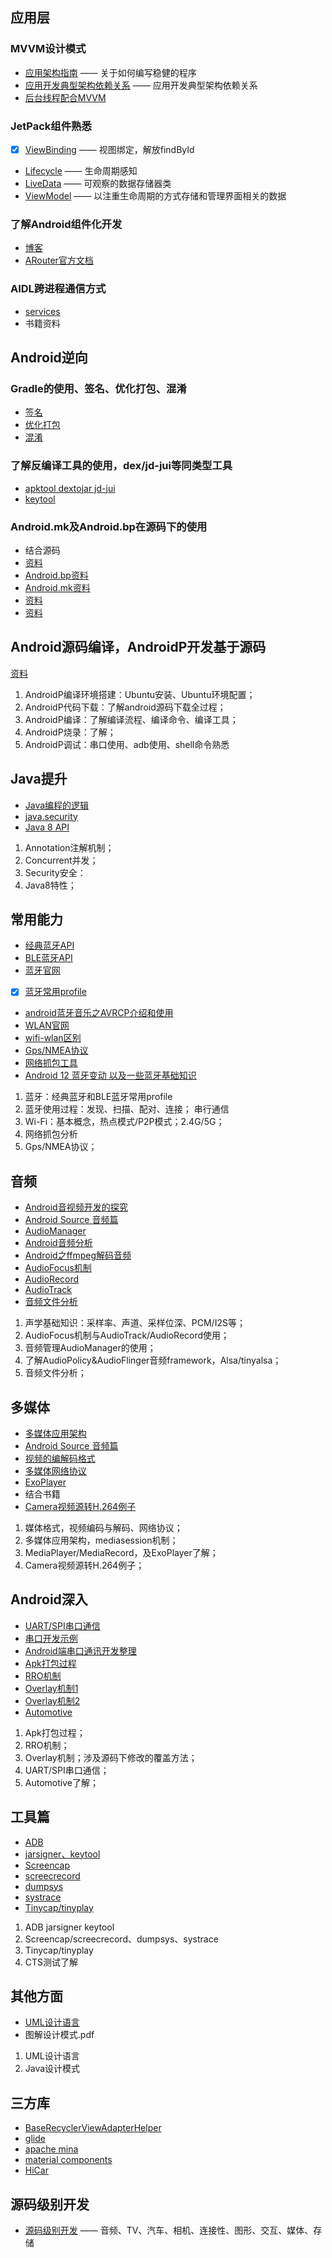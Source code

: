 ## 应用层

### MVVM设计模式
- [应用架构指南](https://developer.android.google.cn/topic/architecture) —— 关于如何编写稳健的程序
- [应用开发典型架构依赖关系](https://developer.android.google.cn/training/dependency-injection/manual) —— 应用开发典型架构依赖关系
- [后台线程配合MVVM](https://developer.android.google.cn/guide/background)

### JetPack组件熟悉

- [x] [ViewBinding](https://developer.android.google.cn/topic/libraries/view-binding) —— 视图绑定，解放findById
- [Lifecycle](https://developer.android.google.cn/topic/libraries/architecture/lifecycle) —— 生命周期感知
- [LiveData](https://developer.android.google.cn/topic/libraries/architecture/livedata) —— 可观察的数据存储器类
- [ViewModel](https://developer.android.google.cn/topic/libraries/architecture/viewmodel) —— 以注重生命周期的方式存储和管理界面相关的数据

### 了解Android组件化开发
- [博客](https://juejin.cn/post/7048527567346728990)
- [ARouter官方文档](https://github.com/alibaba/ARouter/blob/master/README_CN.md)

### AIDL跨进程通信方式
- [services](https://developer.android.google.cn/guide/components/services)
- 书籍资料

## Android逆向

### Gradle的使用、签名、优化打包、混淆
- [签名](https://blog.csdn.net/jb_home/article/details/121342438)
- [优化打包](https://www.jianshu.com/p/874fdd1bfdbd)
- [混淆](https://www.jianshu.com/p/d54847c233e2)

### 了解反编译工具的使用，dex/jd-jui等同类型工具
- [apktool dextojar jd-jui](https://blog.csdn.net/ysc123shift/article/details/52985435?utm_medium=distribute.pc_relevant.none-task-blog-2~default~baidujs_baidulandingword~default-0-52985435-blog-123645083.pc_relevant_default&spm=1001.2101.3001.4242.1&utm_relevant_index=3)
- [keytool](https://zhuanlan.zhihu.com/p/406815419)

### Android.mk及Android.bp在源码下的使用
- 结合源码
- [资料](https://blog.csdn.net/liujun3512159/article/details/124601811)
- [Android.bp资料](http://www.javashuo.com/article/p-wxvondyy-no.html)
- [Android.mk资料](https://blog.csdn.net/fengruoying93/article/details/111241803)
- [资料](https://blog.csdn.net/qq_41739313/article/details/120034679)
- [资料](https://www.freesion.com/article/8894482841/)

## Android源码编译，AndroidP开发基于源码

[资料](https://blog.csdn.net/lrh517/article/details/103974476)

1.  AndroidP编译环境搭建：Ubuntu安装、Ubuntu环境配置；
2.  AndroidP代码下载：了解android源码下载全过程；
3.  AndroidP编译：了解编译流程、编译命令、编译工具；
4.  AndroidP烧录：了解；
5.  AndroidP调试：串口使用、adb使用、shell命令熟悉

## Java提升
- [Java编程的逻辑](https://weread.qq.com/web/reader/b51320f05e159eb51b29226)
- [java.security](https://www.jianshu.com/p/2ef56497963a?utm_content=note&utm_medium=writer_share)
- [Java 8 API](https://docs.oracle.com/javase/8/docs/api/)
1. Annotation注解机制；
2. Concurrent并发；
3. Security安全：
4. Java8特性；

## 常用能力

- [经典蓝牙API](https://developer.android.google.cn/reference/android/bluetooth/package-summary?hl=en)
- [BLE蓝牙API](https://developer.android.google.cn/reference/android/bluetooth/le/package-summary?hl=en)
- [蓝牙官网](https://developer.android.google.cn/guide/topics/connectivity/bluetooth)
- [X] [蓝牙常用profile](https://www.jianshu.com/p/8bed221be010)
- [android蓝牙音乐之AVRCP介绍和使用](https://blog.csdn.net/Jason_Lee155/article/details/116426065)
- [WLAN官网](https://developer.android.google.cn/guide/topics/connectivity/companion-device-pairing)
- [wifi-wlan区别](https://product.pconline.com.cn/itbk/wlbg/wireless/1305/3303939.html)
- [Gps/NMEA协议](https://zhuanlan.zhihu.com/p/434992232)
- [网络抓包工具](https://www.csdn.net/tags/NtDakgxsMTgwMDktYmxvZwO0O0OO0O0O.html)
- [Android 12 蓝牙变动 以及一些蓝牙基础知识](https://mp.weixin.qq.com/s/PWPEfEfG09Li39nMyXZwYg)
  
1.  蓝牙：经典蓝牙和BLE蓝牙常用profile 
2.  蓝牙使用过程：发现、扫描、配对、连接； 串行通信
3.  Wi-Fi：基本概念，热点模式/P2P模式；2.4G/5G；
4.  网络抓包分析
5.  Gps/NMEA协议；

## 音频

- [Android音视频开发的探究](https://juejin.cn/post/7080043506223448072)
- [Android Source 音频篇](https://source.android.google.cn/devices/audio)
- [AudioManager](https://developer.android.google.cn/reference/android/media/AudioManager?hl=en)
- [Android音频分析](http://www.gimoo.net/t/1605/574658a139ef9.html)
- [Android之ffmpeg解码音频](https://zhuanlan.zhihu.com/p/510044235)
- [AudioFocus机制](https://blog.csdn.net/yus201120/article/details/81774356)
- [AudioRecord](http://events.jianshu.io/p/2b1335942aa3)
- [AudioTrack](https://blog.csdn.net/shuzhuchengfu/article/details/106182435)
- [音频文件分析](https://wenku.baidu.com/view/ac88382fb868a98271fe910ef12d2af90242a8cb.html)
 
1. 声学基础知识：采样率、声道、采样位深、PCM/I2S等；
2. AudioFocus机制与AudioTrack/AudioRecord使用；
3. 音频管理AudioManager的使用；
4. 了解AudioPolicy&AudioFlinger音频framework，Alsa/tinyalsa；
5. 音频文件分析；

## 多媒体
- [多媒体应用架构](https://developer.android.google.cn/guide/topics/media)
- [Android Source 音频篇](https://source.android.google.cn/devices/audio)
- [视频的编解码格式](https://zhuanlan.zhihu.com/p/143720720)
- [多媒体网络协议](https://blog.csdn.net/Ritchie_Lin/article/details/121733309)
- [ExoPlayer](https://exoplayer.dev/hello-world.html)
- 结合书籍
- [Camera视频源转H.264例子](https://www.jb51.net/article/171486.htm)

1.  媒体格式，视频编码与解码、网络协议；
2.  多媒体应用架构，mediasession机制；
3.  MediaPlayer/MediaRecord，及ExoPlayer了解；
4.  Camera视频源转H.264例子；

## Android深入

- [UART/SPI串口通信](https://blog.csdn.net/qq_52608074/article/details/122297014)
- [串口开发示例](https://blog.csdn.net/wsb594559867/article/details/107401212)
- [Android端串口通讯开发整理](https://juejin.cn/post/6844903892208058381)
- [Apk打包过程](https://blog.csdn.net/wangzhongshun/article/details/96160984)
- [RRO机制](https://blog.csdn.net/moxiouhao/article/details/111143330)
- [Overlay机制1](https://my.oschina.net/kingguary/blog/160190)
- [Overlay机制2](https://www.jianshu.com/p/398f1beb1a6e)
- [Automotive](https://source.android.google.cn/devices/automotive)
1. Apk打包过程；
2. RRO机制；
3. Overlay机制；涉及源码下修改的覆盖方法；
4. UART/SPI串口通信；
5. Automotive了解；

## 工具篇
- [ADB](https://developer.android.google.cn/studio/command-line/adb?hl=zh_cn#shellcommands)
- [jarsigner、keytool](https://blog.csdn.net/Candicelijx/article/details/79530984)
- [Screencap](https://blog.csdn.net/shenfengchen/article/details/116193980)
- [screecrecord](https://blog.csdn.net/weixin_28921115/article/details/113025077)
- [dumpsys](https://www.jianshu.com/p/e710fe2410ca)
- [systrace](https://androidperformance.com/2019/05/28/Android-Systrace-About/#/%E6%9F%A5%E7%9C%8B%E6%94%AF%E6%8C%81%E7%9A%84-TAG)
- [Tinycap/tinyplay](http://t.zoukankan.com/jiangjh-p-10995709.html)
  
1. ADB jarsigner keytool
2. Screencap/screecrecord、dumpsys、systrace
3. Tinycap/tinyplay
4. CTS测试了解

## 其他方面
- [UML设计语言](https://weread.qq.com/web/reader/3a332a1071f94aa23a37cc6)
- 图解设计模式.pdf
  
1. UML设计语言
2. Java设计模式

## 三方库

- [BaseRecyclerViewAdapterHelper](https://github.com/CymChad/BaseRecyclerViewAdapterHelper/blob/master/readme/0-BaseRecyclerViewAdapterHelper.md)
- [glide](https://muyangmin.github.io/glide-docs-cn/)
- [apache mina](https://mina.apache.org/mina-project/documentation.html)
- [material components](https://material.io/components/app-bars-bottom)
- [HiCar](https://developer.huawei.com/consumer/cn/doc/development/HiCar-Guides/connection-management-0000001058662918)

## 源码级别开发
- [源码级别开发](https://source.android.google.cn/devices) —— 音频、TV、汽车、相机、连接性、图形、交互、媒体、存储
